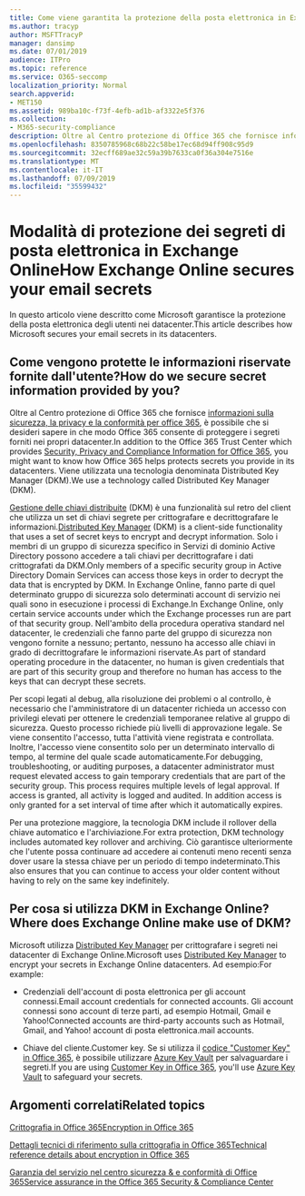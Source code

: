 ```yaml
---
title: Come viene garantita la protezione della posta elettronica in Exchange Online
ms.author: tracyp
author: MSFTTracyP
manager: dansimp
ms.date: 07/01/2019
audience: ITPro
ms.topic: reference
ms.service: O365-seccomp
localization_priority: Normal
search.appverid:
- MET150
ms.assetid: 989ba10c-f73f-4efb-ad1b-af3322e5f376
ms.collection:
- M365-security-compliance
description: Oltre al Centro protezione di Office 365 che fornisce informazioni sulla sicurezza, la privacy e la conformità per Office 365, è possibile che si desideri sapere in che modo Office 365 consente di proteggere i segreti forniti nei propri datacenter. Viene utilizzata una tecnologia denominata Distributed Key Manager (DKM).
ms.openlocfilehash: 8350785968c68b22c58be17ec68d94ff908c95d9
ms.sourcegitcommit: 32ecff689ae32c59a39b7633ca0f36a304e7516e
ms.translationtype: MT
ms.contentlocale: it-IT
ms.lasthandoff: 07/09/2019
ms.locfileid: "35599432"
---
```

# <a name="how-exchange-online-secures-your-email-secrets"></a><span data-ttu-id="81b92-104">Modalità di protezione dei segreti di posta elettronica in Exchange Online</span><span class="sxs-lookup"><span data-stu-id="81b92-104">How Exchange Online secures your email secrets</span></span>

<span data-ttu-id="81b92-105">In questo articolo viene descritto come Microsoft garantisce la protezione della posta elettronica degli utenti nei datacenter.</span><span class="sxs-lookup"><span data-stu-id="81b92-105">This article describes how Microsoft secures your email secrets in its datacenters.</span></span>
  
## <a name="how-do-we-secure-secret-information-provided-by-you"></a><span data-ttu-id="81b92-106">Come vengono protette le informazioni riservate fornite dall'utente?</span><span class="sxs-lookup"><span data-stu-id="81b92-106">How do we secure secret information provided by you?</span></span>

<span data-ttu-id="81b92-107">Oltre al Centro protezione di Office 365 che fornisce [informazioni sulla sicurezza, la privacy e la conformità per office 365](https://go.microsoft.com/fwlink/?linkid=874644), è possibile che si desideri sapere in che modo Office 365 consente di proteggere i segreti forniti nei propri datacenter.</span><span class="sxs-lookup"><span data-stu-id="81b92-107">In addition to the Office 365 Trust Center which provides [Security, Privacy and Compliance Information for Office 365](https://go.microsoft.com/fwlink/?linkid=874644), you might want to know how Office 365 helps protects secrets you provide in its datacenters.</span></span> <span data-ttu-id="81b92-108">Viene utilizzata una tecnologia denominata Distributed Key Manager (DKM).</span><span class="sxs-lookup"><span data-stu-id="81b92-108">We use a technology called Distributed Key Manager (DKM).</span></span>
  
<span data-ttu-id="81b92-109">[Gestione delle chiavi distribuite](office-365-bitlocker-and-distributed-key-manager-for-encryption.md) (DKM) è una funzionalità sul retro del client che utilizza un set di chiavi segrete per crittografare e decrittografare le informazioni.</span><span class="sxs-lookup"><span data-stu-id="81b92-109">[Distributed Key Manager](office-365-bitlocker-and-distributed-key-manager-for-encryption.md) (DKM) is a client-side functionality that uses a set of secret keys to encrypt and decrypt information.</span></span> <span data-ttu-id="81b92-110">Solo i membri di un gruppo di sicurezza specifico in Servizi di dominio Active Directory possono accedere a tali chiavi per decrittografare i dati crittografati da DKM.</span><span class="sxs-lookup"><span data-stu-id="81b92-110">Only members of a specific security group in Active Directory Domain Services can access those keys in order to decrypt the data that is encrypted by DKM.</span></span> <span data-ttu-id="81b92-111">In Exchange Online, fanno parte di quel determinato gruppo di sicurezza solo determinati account di servizio nei quali sono in esecuzione i processi di Exchange.</span><span class="sxs-lookup"><span data-stu-id="81b92-111">In Exchange Online, only certain service accounts under which the Exchange processes run are part of that security group.</span></span> <span data-ttu-id="81b92-112">Nell'ambito della procedura operativa standard nel datacenter, le credenziali che fanno parte del gruppo di sicurezza non vengono fornite a nessuno; pertanto, nessuno ha accesso alle chiavi in grado di decrittografare le informazioni riservate.</span><span class="sxs-lookup"><span data-stu-id="81b92-112">As part of standard operating procedure in the datacenter, no human is given credentials that are part of this security group and therefore no human has access to the keys that can decrypt these secrets.</span></span>
  
<span data-ttu-id="81b92-p104">Per scopi legati al debug, alla risoluzione dei problemi o al controllo, è necessario che l'amministratore di un datacenter richieda un accesso con privilegi elevati per ottenere le credenziali temporanee relative al gruppo di sicurezza. Questo processo richiede più livelli di approvazione legale. Se viene consentito l'accesso, tutta l'attività viene registrata e controllata. Inoltre, l'accesso viene consentito solo per un determinato intervallo di tempo, al termine del quale scade automaticamente.</span><span class="sxs-lookup"><span data-stu-id="81b92-p104">For debugging, troubleshooting, or auditing purposes, a datacenter administrator must request elevated access to gain temporary credentials that are part of the security group. This process requires multiple levels of legal approval. If access is granted, all activity is logged and audited. In addition access is only granted for a set interval of time after which it automatically expires.</span></span>
  
<span data-ttu-id="81b92-117">Per una protezione maggiore, la tecnologia DKM include il rollover della chiave automatico e l'archiviazione.</span><span class="sxs-lookup"><span data-stu-id="81b92-117">For extra protection, DKM technology includes automated key rollover and archiving.</span></span> <span data-ttu-id="81b92-118">Ciò garantisce ulteriormente che l'utente possa continuare ad accedere ai contenuti meno recenti senza dover usare la stessa chiave per un periodo di tempo indeterminato.</span><span class="sxs-lookup"><span data-stu-id="81b92-118">This also ensures that you can continue to access your older content without having to rely on the same key indefinitely.</span></span>
  
## <a name="where-does-exchange-online-make-use-of-dkm"></a><span data-ttu-id="81b92-119">Per cosa si utilizza DKM in Exchange Online?</span><span class="sxs-lookup"><span data-stu-id="81b92-119">Where does Exchange Online make use of DKM?</span></span>

<span data-ttu-id="81b92-120">Microsoft utilizza [Distributed Key Manager](office-365-bitlocker-and-distributed-key-manager-for-encryption.md) per crittografare i segreti nei datacenter di Exchange Online.</span><span class="sxs-lookup"><span data-stu-id="81b92-120">Microsoft uses [Distributed Key Manager](office-365-bitlocker-and-distributed-key-manager-for-encryption.md) to encrypt your secrets in Exchange Online datacenters.</span></span> <span data-ttu-id="81b92-121">Ad esempio:</span><span class="sxs-lookup"><span data-stu-id="81b92-121">For example:</span></span>
  
- <span data-ttu-id="81b92-122">Credenziali dell'account di posta elettronica per gli account connessi.</span><span class="sxs-lookup"><span data-stu-id="81b92-122">Email account credentials for connected accounts.</span></span> <span data-ttu-id="81b92-123">Gli account connessi sono account di terze parti, ad esempio Hotmail, Gmail e Yahoo!</span><span class="sxs-lookup"><span data-stu-id="81b92-123">Connected accounts are third-party accounts such as Hotmail, Gmail, and Yahoo!</span></span> <span data-ttu-id="81b92-124">account di posta elettronica.</span><span class="sxs-lookup"><span data-stu-id="81b92-124">mail accounts.</span></span>
    
- <span data-ttu-id="81b92-125">Chiave del cliente.</span><span class="sxs-lookup"><span data-stu-id="81b92-125">Customer key.</span></span> <span data-ttu-id="81b92-126">Se si utilizza il [codice "Customer Key" in Office 365](controlling-your-data-using-customer-key.md), è possibile utilizzare [Azure Key Vault](https://docs.microsoft.com/azure/key-vault/key-vault-whatis) per salvaguardare i segreti.</span><span class="sxs-lookup"><span data-stu-id="81b92-126">If you are using [Customer Key in Office 365](controlling-your-data-using-customer-key.md), you'll use [Azure Key Vault](https://docs.microsoft.com/azure/key-vault/key-vault-whatis) to safeguard your secrets.</span></span>
    
## <a name="related-topics"></a><span data-ttu-id="81b92-127">Argomenti correlati</span><span class="sxs-lookup"><span data-stu-id="81b92-127">Related topics</span></span>

[<span data-ttu-id="81b92-128">Crittografia in Office 365</span><span class="sxs-lookup"><span data-stu-id="81b92-128">Encryption in Office 365</span></span>](encryption.md)
  
[<span data-ttu-id="81b92-129">Dettagli tecnici di riferimento sulla crittografia in Office 365</span><span class="sxs-lookup"><span data-stu-id="81b92-129">Technical reference details about encryption in Office 365</span></span>](technical-reference-details-about-encryption.md)
  
[<span data-ttu-id="81b92-130">Garanzia del servizio nel centro sicurezza &amp; e conformità di Office 365</span><span class="sxs-lookup"><span data-stu-id="81b92-130">Service assurance in the Office 365 Security &amp; Compliance Center</span></span>](https://go.microsoft.com/fwlink/?linkid=874645)
  

